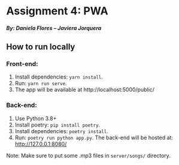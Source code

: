 # Assignment 4: PWA
##### By: Daniela Flores – Javiera Jorquera

## How to run locally
### Front-end:
1. Install dependencies: `yarn install`.
2. Run: `yarn run serve`.
3. The app will be available at http://localhost:5000/public/

### Back-end:
1. Use Python 3.8+
2. Install poetry: `pip install poetry`.
3. Install dependencies: `poetry install`.
4. Run: `poetry run python app.py`. The back-end will be hosted at: http://127.0.0.1:8080/

Note: Make sure to put some .mp3 files in `server/songs/` directory.